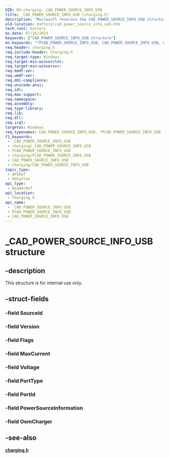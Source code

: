 ```yaml
---
UID: NS:charging._CAD_POWER_SOURCE_INFO_USB
title: _CAD_POWER_SOURCE_INFO_USB (charging.h)
description: "Microsoft reserves the CAD_POWER_SOURCE_INFO_USB structure for internal use only. Don't use this structure in your code."
old-location: battery\cad_power_source_info_usb.htm
tech.root: battery
ms.date: 07/25/2023
keywords: ["CAD_POWER_SOURCE_INFO_USB structure"]
ms.keywords: "*PCAD_POWER_SOURCE_INFO_USB, CAD_POWER_SOURCE_INFO_USB, CAD_POWER_SOURCE_INFO_USB structure [Battery Devices], _CAD_POWER_SOURCE_INFO_USB, battery.cad_power_source_info_usb, charging/BATTERY_INFORMATION"
req.header: charging.h
req.include-header: Charging.h
req.target-type: Windows
req.target-min-winverclnt: 
req.target-min-winversvr: 
req.kmdf-ver: 
req.umdf-ver: 
req.ddi-compliance: 
req.unicode-ansi: 
req.idl: 
req.max-support: 
req.namespace: 
req.assembly: 
req.type-library: 
req.lib: 
req.dll: 
req.irql: 
targetos: Windows
req.typenames: CAD_POWER_SOURCE_INFO_USB, *PCAD_POWER_SOURCE_INFO_USB
f1_keywords:
 - _CAD_POWER_SOURCE_INFO_USB
 - charging/_CAD_POWER_SOURCE_INFO_USB
 - PCAD_POWER_SOURCE_INFO_USB
 - charging/PCAD_POWER_SOURCE_INFO_USB
 - CAD_POWER_SOURCE_INFO_USB
 - charging/CAD_POWER_SOURCE_INFO_USB
topic_type:
 - APIRef
 - kbSyntax
api_type:
 - HeaderDef
api_location:
 - Charging.h
api_name:
 - _CAD_POWER_SOURCE_INFO_USB
 - PCAD_POWER_SOURCE_INFO_USB
 - CAD_POWER_SOURCE_INFO_USB
---
```


# _CAD_POWER_SOURCE_INFO_USB structure

## -description

This structure is for internal use only.

## -struct-fields

### -field SourceId

### -field Version

### -field Flags

### -field MaxCurrent

### -field Voltage

### -field PortType

### -field PortId

### -field PowerSourceInformation

### -field OemCharger

## -see-also

[**charging.h**](index.md)
